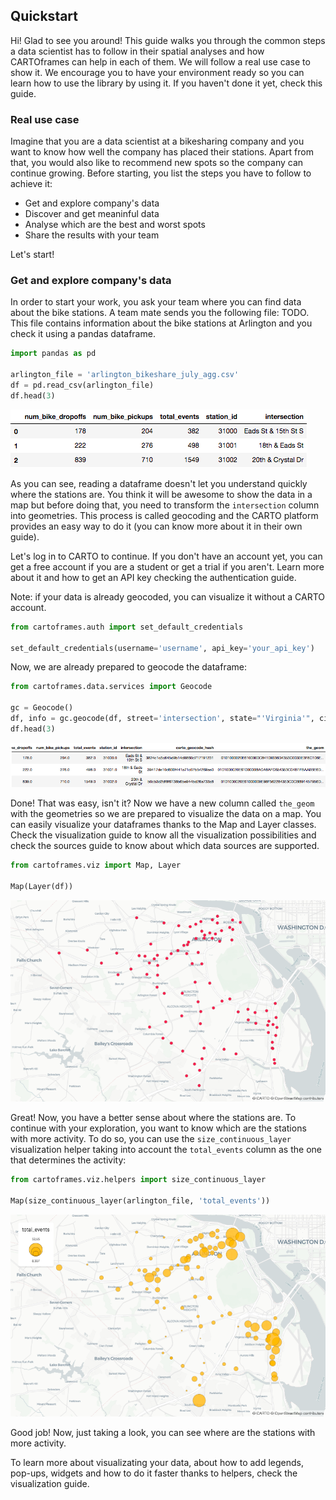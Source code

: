 ## Quickstart

Hi! Glad to see you around! This guide walks you through the common steps a data scientist has to follow in their spatial analyses and how CARTOframes can help in each of them. We will follow a real use case to show it. We encourage you to have your environment ready so you can learn how to use the library by using it. If you haven't done it yet, check this guide.

### Real use case

Imagine that you are a data scientist at a bikesharing company and you want to know how well the company has placed their stations. Apart from that, you would also like to recommend new spots so the company can continue growing. Before starting, you list the steps you have to follow to achieve it:

- Get and explore company's data
- Discover and get meaninful data
- Analyse which are the best and worst spots
- Share the results with your team

Let's start!


### Get and explore company's data

In order to start your work, you ask your team where you can find data about the bike stations. A team mate sends you the following file: TODO. This file contains information about the bike stations at Arlington and you check it using a pandas dataframe.

```py
import pandas as pd

arlington_file = 'arlington_bikeshare_july_agg.csv'
df = pd.read_csv(arlington_file)
df.head(3)
```

![Bikeshare data](../img/new-guides/quickstart/initial_dataframe.png)

As you can see, reading a dataframe doesn't let you understand quickly where the stations are. You think it will be awesome to show the data in a map but before doing that, you need to transform the `intersection` column into geometries. This process is called geocoding and the CARTO platform provides an easy way to do it (you can know more about it in their own guide).

Let's log in to CARTO to continue. If you don't have an account yet, you can get a free account if you are a student or get a trial if you aren't. Learn more about it and how to get an API key checking the authentication guide.

Note: if your data is already geocoded, you can visualize it without a CARTO account.

```py
from cartoframes.auth import set_default_credentials

set_default_credentials(username='username', api_key='your_api_key')
```

Now, we are already prepared to geocode the dataframe:

```py
from cartoframes.data.services import Geocode

gc = Geocode()
df, info = gc.geocode(df, street='intersection', state="'Virginia'", city="'Arlington'", country="'US'")
df.head(3)
```
![Bikeshare data](../img/new-guides/quickstart/geocoded_dataframe.png)

Done! That was easy, isn't it? Now we have a new column called `the_geom` with the geometries so we are prepared to visualize the data on a map. You can easily visualize your dataframes thanks to the Map and Layer classes. Check the visualization guide to know all the visualization possibilities and check the sources guide to know about which data sources are supported.

```py
from cartoframes.viz import Map, Layer

Map(Layer(df))
```

![Bikeshare data](../img/new-guides/quickstart/explore_layer.png)

Great! Now, you have a better sense about where the stations are. To continue with your exploration, you want to know which are the stations with more activity. To do so, you can use the `size_continuous_layer` visualization helper taking into account the `total_events` column as the one that determines the activity:

```py
from cartoframes.viz.helpers import size_continuous_layer

Map(size_continuous_layer(arlington_file, 'total_events'))
```
![Bikeshare data](../img/new-guides/quickstart/explore_helper.png)

Good job! Now, just taking a look, you can see where are the stations with more activity.

To learn more about visualizating your data, about how to add legends, pop-ups, widgets and how to do it faster thanks to helpers, check the visualization guide.
